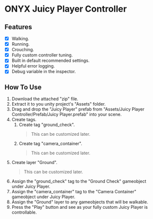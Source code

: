 # ONYX Juicy Player Controller

## Features
- [x] Walking.
- [x] Running.
- [x] Crouching.
- [x] Fully custom controller tuning.
- [x] Built in default recommended settings.
- [x] Helpful error logging.
- [x] Debug variable in the inspector.

## How To Use
1. Download the attached "zip" file.
2. Extract it to you unity project's "Assets" folder.
3. Drag and drop the "Juicy Player" prefab from "Assets/Juicy Player Controller/Prefab/Juicy Player.prefab" into your scene.
4. Create tags.
    1. Create tag "ground_check".
        > This can be customized later.
    3. Create tag "camera_container".
        > This can be customized later.
5. Create layer "Ground".
     > This can be customized later.
6. Assign the "ground_check" tag to the "Ground Check" gameobject under Juicy Player.
7. Assign the "camera_container" tag to the "Camera Container" gameobject under Juicy Player.
8. Assign the "Ground" layer to any gameobjects that will be walkable.
9. Press the "Play" button and see as your fully custom Juicy Player is controllable.
